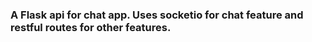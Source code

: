 ### A Flask api for chat app. Uses socketio for chat feature and restful routes for other features.
